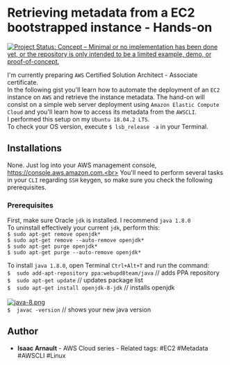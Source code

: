 # Retrieving metadata from a EC2 bootstrapped instance - Hands-on

[![Project Status: Concept – Minimal or no implementation has been done yet, or the repository is only intended to be a limited example, demo, or proof-of-concept.](https://www.repostatus.org/badges/latest/concept.svg)](https://www.repostatus.org/#concept)

I'm currently preparing `AWS` Certified Solution Architect - Associate certificate.<br>
In the following gist you'll learn how to automate the deployment of an `EC2` instance on `AWS` and retrieve the instance metadata.
The hand-on will consist on a simple web server deployment using `Amazon Elastic Compute Cloud` and you'll learn how to access its metadata from the `AWSCLI`.<br>
I performed this setup on my `Ubuntu 18.04.2 LTS`.<br>
To check your OS version, execute `$ lsb_release -a` in your Terminal.

## Installations
None. Just log into your AWS management console, https://console.aws.amazon.com.<br>
You'll need to perform several tasks in your `CLI` regarding `SSH` keygen, so make sure you check the following prerequisites.

### Prerequisites

First, make sure Oracle `jdk` is installed. I recommend `java 1.8.0`<br>
To uninstall effectively your current `jdk`, perform this:<br>
`$ sudo apt-get remove openjdk*`<br>
`$ sudo apt-get remove --auto-remove openjdk*`<br>
`$ sudo apt-get purge openjdk*`<br>
`$ sudo apt-get purge --auto-remove openjdk*`<br>

To install `java 1.8.0`, open Terminal `Ctrl+Alt+T` and run the command:<br>
`$  sudo add-apt-repository ppa:webupd8team/java` // adds PPA repository<br>
`$  sudo apt-get update` // updates package list<br>
`$  sudo apt-get install openjdk-8-jdk` // installs openjdk<br><br>
[![java-8.png](https://i.postimg.cc/yNvqZ0dM/java-8.png)](https://postimg.cc/cKg5qgfh)<br>
`$  javac -version` // shows your new java version

## Author

* **Isaac Arnault** - AWS Cloud series - Related tags: #EC2 #Metadata #AWSCLI #Linux
